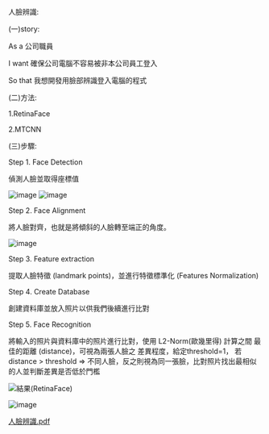 人臉辨識:

(一)story:

As a 公司職員

I want 確保公司電腦不容易被非本公司員工登入 

So that 我想開發用臉部辨識登入電腦的程式

(二)方法:

1.RetinaFace

2.MTCNN

(三)步驟:

Step 1. Face Detection

偵測人臉並取得座標值

![image](https://github.com/Hungtom831206/Face-Recognition/assets/152977486/b8c92bee-8146-47d9-b00e-fcaa24a037a4)
![image](https://github.com/Hungtom831206/Face-Recognition/assets/152977486/a5448cdc-8a40-4909-b35e-1d0c928241cc)




Step 2. Face Alignment

將人臉對齊，也就是將傾斜的人臉轉至端正的角度。

![image](https://github.com/Hungtom831206/Face-Recognition/assets/152977486/874c4224-2532-4924-bf06-2e841f4b4589)


Step 3. Feature extraction

提取人臉特徵 (landmark points)，並進行特徵標準化 (Features Normalization)


Step 4. Create Database

創建資料庫並放入照片以供我們後續進行比對


Step 5. Face Recognition

將輸入的照片與資料庫中的照片進行比對，使用 L2-Norm(歐幾里得) 計算之間 最佳的距離 (distance)，可視為兩張人臉之 差異程度，給定threshold=1，
若 distance > threshold ⇒ 不同人臉，反之則視為同一張臉，比對照片找出最相似的人並判斷差異是否低於門檻

![結果(RetinaFace)](https://github.com/Hungtom831206/Face-Recognition/assets/152977486/8dc2d94e-4956-40ac-96ac-230ca44d008e)

![image](https://github.com/Hungtom831206/Face-Recognition/assets/152977486/c6bbe6f4-2101-4620-9f2b-328c0dd00640)

[人臉辨識.pdf](https://github.com/Hungtom831206/Face-Recognition/files/13997670/default.pdf)

